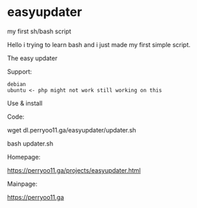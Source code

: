 # easyupdater
my first sh/bash script

Hello i trying to learn bash and i just made my first simple script.

The easy updater

Support:

    debian
    ubuntu <- php might not work still working on this

Use & install

Code:

 wget dl.perryoo11.ga/easyupdater/updater.sh
 
 bash updater.sh

Homepage:

https://perryoo11.ga/projects/easyupdater.html

Mainpage:

https://perryoo11.ga
